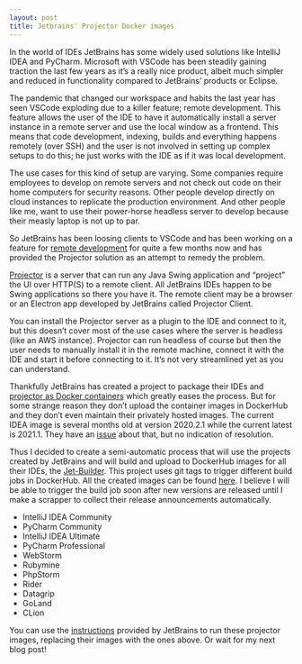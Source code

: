```yaml
---
layout: post
title: Jetbrains' Projector Docker images
---
```

In the world of IDEs JetBrains has some widely used solutions like IntelliJ IDEA and PyCharm. Microsoft with VSCode has
been steadily gaining traction the last few years as it’s a really nice product, albeit much simpler and reduced in
functionality compared to JetBrains’ products or Eclipse.

The pandemic that changed our workspace and habits the last year has seen VSCode exploding due to a killer feature;
remote development. This feature allows the user of the IDE to have it automatically install a server instance in a
remote server and use the local window as a frontend. This means that code development, indexing, builds and everything
happens remotely (over SSH) and the user is not involved in setting up complex setups to do this; he just works with the
IDE as if it was local development.

The use cases for this kind of setup are varying. Some companies require employees to develop on remote servers and not
check out code on their home computers for security reasons. Other people develop directly on cloud instances to
replicate the production environment. And other people like me, want to use their power-horse headless server to develop
because their measly laptop is not up to par.

So JetBrains has been loosing clients to VSCode and has been working on a feature
for [remote development](https://youtrack.jetbrains.com/issue/IDEA-226455) for quite a few months now and has provided
the Projector solution as an attempt to remedy the problem.

[Projector](https://github.com/JetBrains/projector-server) is a server that can run any Java Swing application and
“project” the UI over HTTP(S) to a remote client. All JetBrains IDEs happen to be Swing applications so there you have
it. The remote client may be a browser or an Electron app developed by JetBrains called Projector Client.

You can install the Projector server as a plugin to the IDE and connect to it, but this doesn’t cover most of the use
cases where the server is headless (like an AWS instance). Projector can run headless of course but then the user needs
to manually install it in the remote machine, connect it with the IDE and start it before connecting to it. It’s not
very streamlined yet as you can understand.

Thankfully JetBrains has created a project to package their IDEs
and [projector as Docker containers](https://github.com/JetBrains/projector-docker) which greatly eases the process. But
for some strange reason they don’t upload the container images in DockerHub and they don’t even maintain their privately
hosted images. The current IDEA image is several months old at version 2020.2.1 while the current latest is 2021.1. They
have an [issue](https://youtrack.jetbrains.com/issue/PRJ-284) about that, but no indication of resolution.

Thus I decided to create a semi-automatic process that will use the projects created by JetBrains and will build and
upload to DockerHub images for all their IDEs, the [Jet-Builder](https://github.com/projectorimages/jet-builder). This
project uses git tags to trigger different build jobs in DockerHub. All the created images can be
found [here](https://hub.docker.com/u/projectorimages). I believe I will be able to trigger the build job soon after new
versions are released until I make a scrapper to collect their release announcements automatically.

- IntelliJ IDEA Community
- PyCharm Community
- IntelliJ IDEA Ultimate
- PyCharm Professional
- WebStorm
- Rubymine
- PhpStorm
- Rider
- Datagrip
- GoLand
- CLion

You can use
the [instructions](https://github.com/JetBrains/projector-docker/blob/12ae87c11899a69b89b5fd5cb636d8e4ae2b18ad/README.md)
provided by JetBrains to run these projector images, replacing their images with the ones above. Or wait for my next
blog post!